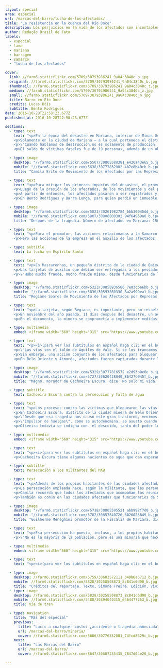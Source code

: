 ```yaml
---
layout: special
area: especial
url: /marcas-del-barro/lucha-de-los-afectados/
title: "La resistencia en la cuenca del Río Doce"
description: Los perjuicios en la vida de los afectados son incontables, e hicieron que la lucha se tornase parte del día a día de centenas de ellos
author: Redação Brasil de Fato
labels:
  - especial
  - lama
  - mariana
  - barragem
  - samarco
  - "lucha de los afectados"

cover:
  link: //farm6.staticflickr.com/5709/30793986241_9a04c3840c_b.jpg
  original: //farm6.staticflickr.com/5709/30793986241_9a04c3840c_b.jpg
  thumbnail: //farm6.staticflickr.com/5709/30793986241_9a04c3840c_t.jpg
  medium: //farm6.staticflickr.com/5709/30793986241_9a04c3840c_z.jpg
  small: //farm6.staticflickr.com/5709/30793986241_9a04c3840c_n.jpg
  title: Barro en Río Doce
  credits: Lucas Bois
  subtitle: Bento Rodrigues
date: 2016-10-28T22:58:23.677Z
published_at: 2016-10-28T22:58:23.677Z

sections:
  - type: text
    text: "<p>En la época del desastre en Mariana, interior de Minas Gerais, la Defensoría Pública del estado estimó que más de un millón de personas fueron afectadas por el barro, en el camino que recorrió entre el dique de  Fundão, operado por la minera Samarco (perteneciente a Vale y BHP Billiton) hasta la ciudad de Regência, en Espíritu Santo.</p>
    <p>Solamente en la ciudad de Mariana – a la cual pertenece el distrito de Bento Rodrigues, que fue totalmente destruido por los desechos – 1500 personas tuvieron perjuicios en sus actividades profesionales o perdieron bienes materiales como casas, automóviles, entre otra cantidad de pertenencias personales.</p>
    <p>\"Cuando hablamos de destrucción,no es solamente de producción, de modo de vida, sino también de un lazo de las personas con el río, de una historia, de la propia vida de las personas\", afirma Camila Brito, militante del Movimiento de los Afectados por Represas (MAB, por sus siglas en portugués). Ella actúa en distintas ciudades del Valle del Aço, un conglomerado de municipios que tienen como actividad base la explotación minera.</p>
    <p>El saldo de víctimas fatales fue de 19 personas, además de un aborto forzado. Pero los prejuicios dejados en la vida de los afectados son incontables y llegaron a todos de maneras distintas. Agricultores perdieron producciones y las actividades ganaderas también fueron afectadas. El problema mayor, sin embargo, fue el consumo de agua y la pesca: más de 3 mil pescadores fueron dañados, y están impedidos de poner en práctica su profesión, con la contaminación total del Río Doce y sus afluentes.</p>"

  - type: image
    desktop: "//farm6.staticflickr.com/5507/30805588381_e426a43e65_b.jpg"
    mobile: "//farm6.staticflickr.com/5638/30777832002_487e8b48cb_b.jpg"
    title: "Camila Brito de Movimiento de los Afectados por las Represas, dice: Ese barro ha dejado un rastro de destrucción. Y cuando se habla de destrucción no es solo de la producción, del modo de vida, sino de la destrucción del vínculo de las personas con el río."

  - type: text
    text: "<p>Para mitigar los primeros impactos del desastre, el promotor Guilherme Meneghini, que representa al Ministerio Público de Minas Gerais (MPG-MG) en la ciudad de Mariana, ingresó, el 8 de noviembre, tres días después de la tragedia, una acción cautelar para bloquear 300 millones de reales de las cuentas de Samarco. Aunque la compañía haya alegado no tener dinero en caja, se descubrió más tarde que gran parte de su capital estaba fuera del país.</p>
    <p>Luego de la presión de los afectados, de los movimientos y del propio MP; en diciembre de 2015 el promotor consiguió interponer una nueva acción. Esa, por fin, responsabilizó a las empresas controladoras y también definió el bloqueo de sus bienes. La misma acción estipuló cuatro grupos de reparación a los afectados: la provisión de una tarjeta mensual de auxilio financiero, una indemnización por bienes materiales, la reconstrucción de las ciudades afectadas, y una indemnización por daños morales.</p>
    <p>A partir de entonces, los afectados pasaron a ser registrados y recibir valores mensuales en las tarjetas entregadas por Samarco, e inclusive, según Meneghini, algunas otras acciones indemnizatorias también fueron pagas.</p>
    <p>En Bento Rodrigues y Barra Longa, para quien perdió un inmueble, la indemnización fue de 20 mil reales. Para aquellos que perdieron parientes en la tragedia, el valor llegó a 100 mil reales. \"Ese no es el valor total, todavía vamos a calcular una indemnización final, que va a considerar todos los daños que los afectados hayan sufrido\", explica Meneghini.</p>"

  - type: image
    desktop: "//farm6.staticflickr.com/5823/30261982784_bbb36045dd_b.jpg"
    mobile: "//farm6.staticflickr.com/5807/30806009302_94f64959a0_b.jpg"
    title: "Después de la tragedia. Número de afectados en Mariana: 1500. Inmuebles alquilados: 285. Tarjetas emitidas: 345. Familias que recibieron indemnización anticipadamente: 290. Fuente: MPE-MG"

  - type: text
    text: "<p>Para el promotor, las acciones relacionadas a la Samarco quebraron algunos paradigmas en lo que hasta entonces existía en la lucha por la reparación de los afectados. \"Uno de ellos es que en otros desastres gran parte de las familias no recibieron nada. Están luchando en la justicia hasta hoy, intentando recibir algo. Nosotros invertimos esa lógica. Las familias ya fueron parcialmente indemnizadas, ya recibieron auxilio financiero, mientras tanto no se concrete la reparación final y la reconstrucción\", opina el promotor. Eso fue posible, destaca, porque los afectados ingresaron con acciones colectivas y no individuales.</p>
    <p>Pero las acciones de la empresa en el auxilio de los afectados, en este período, todavía generan bastante desconfianza por parte de los afectados, teniendo en cuenta que los efectos del barro todavía están presentes diariamente en la vida de todos ellos.</p>"

  - type: subtitle
    text: La lucha en Espíritu Santo

  - type: text
    text: "<p>En Mascarenhas, un pequeño distrito de la ciudad de Baixo Guandu, bordeado por el Río Doce, en el interior de Espíritu Santo, la pesca siempre fue una de las principales actividades. El paso de la lama se llevó, con ella, el sustento de muchas familias.</p>
    <p>Las tarjetas de auxilio que debían ser entregadas a los pescadores afectados, por cuenta del fin de la pesca, demoraron en llegar. Cuando llegaron, según los pobladores, fueron distribuidas a personas que ni siquiera vivían en Mascarenhas, habitante  de la región e integrante del MAB recuerda que todo lo que se vio respecto a la actuación de la empresa en la zona fue negligencia.</p>
    <p>\"Hubo mucho fraude, mucho fraude mismo, desde funcionarios de la empresa hasta personas de la comunidad que buscaron personas en Paraná, en Italia, en el sur de Minas, para venir a hacer su registro aquí, Y esas personas reciben, y la comunidad no\", denuncia. Consultada, Samarco no respondió a las preguntas de <b>Brasil de Fato</b> acerca de la denuncia.</p>"

  - type: image
    desktop: "//farm6.staticflickr.com/5323/30858936586_7e03cba6bb_b.jpg"
    mobile: "//farm6.staticflickr.com/5830/30593860330_8a2a999ea1_b.jpg"
    title: "Regiane Soares de Movimiento de los Afectados por Represas, dice: Nosotros no queremos sólo  tarjeta de auxilio; nosotros necesitamos del río de vuelta."

  - type: text
    text: "<p>La tarjeta, según Regiane, es importante, pero no resuelve los problemas de la región. \"Nosotros precisamos trabajo, reconstrucción de la comunidad, estudio. Ellos no están ni ahí con eso, lo que quieren es que la empresa vuelva a funcionar, y genere el lucro que estiman\", lamenta.</p>
    <p>En noviembre del año pasado, 11 días después del desastre, un acuerdo entre los Ministerios Público Federal y Estadual con el Ministerio de Trabajo, todos de Espíritu Santo, firmaron con la Samarco un Término de Compromiso Socioambiental (TCSA), que obligó a la empresa a adoptar medidas de emergencia en relación a la llegada del barro al estado.</p>
    <p>En el documento, la minera se comprometía a implementar medidas como la distribución de agua potable, la contratación de laboratorios para recolectar y analizar agua del Río Doce y del mar, y el costeo de transporte y alimentación a los servidores que actuaran en acciones de emergencia. Un año después, Regiane revela que los compromisos quedaron sólo en el papel.</p>"

  - type: multimedia
    embed: <iframe width="560" height="315" src="https://www.youtube.com/embed/z7vGJhamcS8" frameborder="0" allowfullscreen></iframe>

  - type: text
    text: "<p><i>(para ver los subtítulos en español haga clic en el botón abajo al lado de configuraciones)</i></p><p>Presionar a Samarco, de gran poderío financiero, a cumplir los términos acordados con la justicia, siempre fue un gran desafío para los afectados. En Mascarenhas, la táctica utilizada por los manifestantes para llevar a la empresa a la mesa de negociación fue bloquear las vías que rodean la ciudad, y que diariamente cargan los minerales extraídos por la Vale.</p>
    <p>\"Las vías son el talón de Aquiles de Vale. Si se los trancamos los perjudicamos en millones de reales. A partir de la primera vez que lo hicimos fue que ellos vinieron a hacer el registro de las personas de la comunidad. Hasta entonces, ellos iban a a registrar apenas a los pescadores con registro en la Capitanía de los Puertos, que eran solamente 22 personas aquí dentro\", recordó.</p>
    <p>Sin embargo, una acción conjunta de los afectados para bloquear las vías en Mascarenhas, Belo Oriente y Aimorés, (las últimas dos localizadas en Minas Gerais), terminó con consecuencias para los manifestantes. En Mascarenhas, durante la tentativa de dispersar y liberar las vías, la Policía Militar (PM) presentó un documento vencido treinta días y actuó con truculencia, pegando a los pobladores. Una persona fue presa, pero su detención fue revocada por el comisario, cuando fue comprobado que el documento presentado por la PM estaba vencido.</p>
    <p>En Belo Oriente y Aimorés, afectados fueron capturados durante la protestas, pero no llegaron a ser presos. En el último mes de octubre, 13 personas que participaron directa o indirectamente de las protestas fueron procesadas por la Vale. En contacto con <b>Brasil de Fato</b>, la empresa se negó a comentar procesos judiciales en curso.</p>"

  - type: image
    desktop: "//farm6.staticflickr.com/5329/30777816572_e2d93b0e6e_b.jpg"
    mobile: "//farm6.staticflickr.com/5727/30620428040_86427c045f_b.jpg"
    title: "Magno, morador de Cachoeira Escura, dice: No solo mi vida, sino la vida de miles de personas que fueron damnificadas por esta tragedia. Una tragedia que no fue causada por algo sobrenatural, fue una tragedia causada por hombres."

  - type: subtitle
    text: Cachoeira Escura contra la persecución y falta de agua

  - type: text
    text: "<p>Los procesos contra las víctimas que bloquearon las vías del tren intimidaron. Algunos se niegan a dar entrevistas, otros pasaron a ser más cuidadosos y hasta evitan manifestarse de manera más contundente contra la empresa.</p>
    <p>En Cachoeira Escura, distrito de la ciudad minera de Belo Oriente, donde también hubo bloqueos de vías, la reivindicación de los afectados es que Samarco distribuya agua a las 12 mil familias que desde la ruptura del dique están con el abastecimiento comprometido, por la calidad del agua que llega hasta las casas. El barro que bajó por el Río Doce contaminó afluentes, y transformó la vida de los que ahí viven y dependen del río para consumo y sustento, sobre todo por medio de la pesca.</p>
    <p>\"Desde que esa tragedia nos causó este gran trastorno, venimos padeciéndolo siempre. Nuestra rutina cambió, ya no es la misma\", cuenta Magno Antonio Oliveira, de 52 años, que vive con su familia en el pequeño distrito, es uno de los afectados perseguidos por la minera.</p>
    <p>\"Impulsor de huelgas\", como se autodenomina, se asustó cuando vio su nombre ligado a la justicia. \"Por vivir aqui, y ver a las personas así, no involucradas lo suficiente para pelear por sus derechos, yo me junté con otros para movilizarnos y reclamar nuestra mejoría. No para traer daños ni con vandalismo. Como impulsores de huelga tenemos el derecho de reclamar, porque en este país nunca conseguimos nada que no fuese resultado de nuestra lucha.\", destaca.</p>
    <p>Oliveira todavía se indigna con  el descuido, tanto del poder local, que acepta el abastecimiento de agua que afirma estar contaminada, como con la empresa, que no cumplió el acuerdo de abastecer de agua tratada a los afectados.</p>"

  - type: multimedia
    embed: <iframe width="560" height="315" src="https://www.youtube.com/embed/zIMADqzY0HA" frameborder="0" allowfullscreen></iframe>

  - type: text
    text: "<p><i>(para ver los subtítulos en español haga clic en el botón abajo al lado de configuraciones)</i></p><p>\"Infelizmente el agua es la supervivencia, y nosotros estamos siendo masacrados con el agua. Tanto que nuestras cañerías están todas contaminadas. Es una cosa que la sociedad tiene que ver, porque está abajo de la tierra y no lo vemos\", señala. Curioso, Oliveira aprovechó que la estación de tratamiento de la región estaba cambiando los caños de agua, para mirar la calidad de lo que pasaba por esas tuberías y se asustó. \"Yo mismo soy testigo. Agarré un tubo que ellos cambiaron y tenía un residuo de casi dos centímetros alrededor del caño, y todo eso va para nuestras casas\", relata.</p>
    <p>Cachoeira Escura tiene algunas nacientes de agua que dan esperanzas de agua potable a los pobladores. Pero, de a poco, los bienes naturales comienzan a ser capitalizados. Quien vive en las partes altas del distrito, por ejemplo, llega a pagar 20 reales para que otros pobladores que tienen auto puedan llenar los bidones y subirlas al cerro.</p>"

  - type: subtitle
    text: Persecución a los militantes del MAB

  - type: text
    text: "<p>Además de los propios habitantes de las ciudades afectadas por el barro, militantes del Movimiento de los Afectados por Represas (MAB, por sus siglas en portugués), también son constantemente perseguidos por la Samarco. Algunos de ellos, como la coordinadora Camila Brito, están entre los 13 procesados por Vale, una de las dueñas de la minera.</p>
    <p>La persecución empleada hace, según la militante, que las personas crean que no van a tener cómo garantir sus derechos, que se sientan pequeñas por haber sido humilladas y ser pobres. \"Es difícil que las personas crean que la lucha realmente va a hacer la diferencia\", lamenta.</p>
    <p>Camila recuerda que todos los afectados que acompañan las reuniones del MAB para articular las luchas por los derechos también son amenazados. \"Las personas dicen: yo los voy a denunciar, ustedes están participando de las reuniones del MAB, voy a denunciar en la empresa y van a retirarles sus tarjetas de auxilio. Todas esas ideas están siendo colocadas en la población\", explica.</p>
    <p>También es común en las ciudades afectadas que funcionarios de Samarco visiten a los afectados. En el momento de hacer el registro, según Brito, la pregunta sobre la participación en las reuniones del movimiento es normal. \"Esto sólo tiene un motivo, que es la persecución y la negación del derecho de participación en el movimiento social\", explica.</p>"

  - type: image
    desktop: "//farm6.staticflickr.com/5718/30805595521_abb992f7d0_b.jpg"
    mobile: "//farm6.staticflickr.com/5782/30857840726_3026023849_b.jpg"
    title: "Guilherme Meneghini promotor de la Fiscalía de Mariana, dice: La mejor forma de no poner esas comunidades en peligro es cambiar el sistema de explotación de minerales en el país y prohibir esos diques."

  - type: text
    text: "<p>Esa persecución ha puesto, incluso, a los propios habitantes de las ciudades afectadas en conflicto. Como la presión de la empresa para evitar la organización ha aumentado, es común que algunos se vuelquen contra el movimiento y personas que son referencias de él en la ciudad.</p>
    <p>\"No es la mayoría de la población, pero es una minoría que hace ruido. Un ciudadano publicó una nota en un diario, llamando a los afectados de aprovechadores. Nosotros entramos con un proceso contra ese ciudadano y él se retractó públicamente diciendo que se arrepentía de lo que había dicho y pedía disculpas a toda la comunidad afectada de Mariana\", recuerda el promotor Guilherme Meneghini.</p>"

  - type: multimedia
    embed: <iframe width="560" height="315" src="https://www.youtube.com/embed/PdBXpL5uNF4" frameborder="0" allowfullscreen></iframe>

  - type: text
    text: "<p><i>(para ver los subtítulos en español haga clic en el botón abajo al lado de configuraciones)</i></p>"

  - type: image
    desktop: //farm6.staticflickr.com/5759/30683572111_349b6a5712_b.jpg
    mobile: //farm6.staticflickr.com/5828/30258508873_8c841c6d90_b.jpg
    title: "Créditos del reportaje. Texto, Simone Freire. Edición, Vivian Fernandes. Video y foto, José Eduardo Bernardes y Guilherme Weimann. Arte, Wilcker Morais."
  - type: image
    desktop: //farm6.staticflickr.com/5828/30258508873_8c841c6d90_b.jpg
    mobile: //farm6.staticflickr.com/5488/30894040315_e464477253_b.jpg
    title: Vía de tren

  - type: navigation
    title: "Más del especial"
    previous:
      title: "Lucro a cualquier costo: ¿accidente o tragedia anunciada?"
      url: /marcas-del-barro/mineria/
      cover: //farm6.staticflickr.com/5606/30776352001_74fcd8629c_b.jpg
    next:
      title: "Las Marcas del Barro"
      url: /marcas-del-barro/
      cover: //farm9.staticflickr.com/8647/30607235435_7847d04e20_b.jpg

---
```

